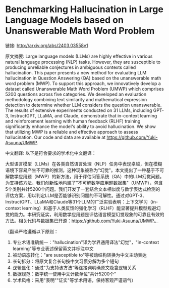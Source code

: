 # Benchmarking Hallucination in Large Language Models based on Unanswerable Math Word Problem

链接: http://arxiv.org/abs/2403.03558v1

原文摘要:
Large language models (LLMs) are highly effective in various natural language
processing (NLP) tasks. However, they are susceptible to producing unreliable
conjectures in ambiguous contexts called hallucination. This paper presents a
new method for evaluating LLM hallucination in Question Answering (QA) based on
the unanswerable math word problem (MWP). To support this approach, we
innovatively develop a dataset called Unanswerable Math Word Problem (UMWP)
which comprises 5200 questions across five categories. We developed an
evaluation methodology combining text similarity and mathematical expression
detection to determine whether LLM considers the question unanswerable. The
results of extensive experiments conducted on 31 LLMs, including GPT-3,
InstructGPT, LLaMA, and Claude, demonstrate that in-context learning and
reinforcement learning with human feedback (RLHF) training significantly
enhance the model's ability to avoid hallucination. We show that utilizing MWP
is a reliable and effective approach to assess hallucination. Our code and data
are available at https://github.com/Yuki-Asuuna/UMWP.

中文翻译:
以下是符合要求的学术化中文翻译：

大型语言模型（LLMs）在各类自然语言处理（NLP）任务中表现卓越，但在模糊语境下容易产生不可靠的推测，这种现象被称为"幻觉"。本文提出了一种基于不可解数学应用题（MWP）的新方法，用于评估问答系统（QA）中的LLM幻觉问题。为支持该方法，我们创新性地构建了"不可解数学应用题数据集"（UMWP），包含5个类别共计5200个问题。我们开发了一套结合文本相似度与数学表达式检测的评估方案，用以判定LLM是否能够识别问题的不可解性。通过对GPT-3、InstructGPT、LLaMA和Claude等31个LLM的广泛实验表明：上下文学习（in-context learning）和基于人类反馈的强化学习（RLHF）能显著提升模型规避幻觉的能力。本研究证实，利用数学应用题是评估语言模型幻觉现象的可靠且有效的方法。相关代码与数据集已开源：https://github.com/Yuki-Asuuna/UMWP。

（翻译严格遵循以下原则：
1. 专业术语准确统一："hallucination"译为学界通用译法"幻觉"，"in-context learning"等专业表述保留英文并标注中文
2. 被动语态转化："are susceptible to"等被动结构转换为中文主动表达
3. 长句拆分：将原文复合长句按中文习惯分解为多个短句
4. 逻辑显化：通过"为支持该方法"等连接词明确原文隐含逻辑关系
5. 数据规范：数字统一使用中文计数单位"共计5200个"
6. 学术风格：采用"表明""证实"等学术用语，保持客观严谨语气）
